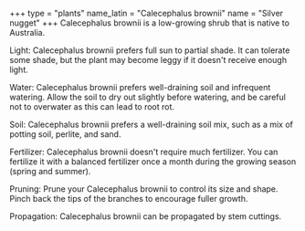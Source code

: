 +++
type            = "plants"
name_latin      = "Calecephalus brownii"
name            = "Silver nugget"
+++
Calecephalus brownii is a low-growing shrub that is native to Australia.

Light: Calecephalus brownii prefers full sun to partial shade. It can tolerate some shade, but the plant may become leggy if it doesn't receive enough light.

Water: Calecephalus brownii prefers well-draining soil and infrequent watering. Allow the soil to dry out slightly before watering, and be careful not to overwater as this can lead to root rot.

Soil: Calecephalus brownii prefers a well-draining soil mix, such as a mix of potting soil, perlite, and sand.

Fertilizer: Calecephalus brownii doesn't require much fertilizer. You can fertilize it with a balanced fertilizer once a month during the growing season (spring and summer).

Pruning: Prune your Calecephalus brownii to control its size and shape. Pinch back the tips of the branches to encourage fuller growth.

Propagation: Calecephalus brownii can be propagated by stem cuttings.